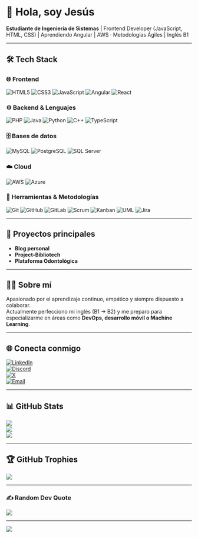 # 👋 Hola, soy Jesús
**Estudiante de Ingeniería de Sistemas** | Frontend Developer (JavaScript, HTML, CSS) | Aprendiendo Angular | AWS · Metodologías Ágiles | Inglés B1

---

## 🛠 Tech Stack  

### 🌐 Frontend  
![HTML5](https://img.shields.io/badge/HTML5-E34F26?style=for-the-badge&logo=html5&logoColor=white) 
![CSS3](https://img.shields.io/badge/CSS3-1572B6?style=for-the-badge&logo=css3&logoColor=white) 
![JavaScript](https://img.shields.io/badge/JavaScript-F7DF1E?style=for-the-badge&logo=javascript&logoColor=black) 
![Angular](https://img.shields.io/badge/Angular-DD0031?style=for-the-badge&logo=angular&logoColor=white) 
![React](https://img.shields.io/badge/React-20232A?style=for-the-badge&logo=react&logoColor=61DAFB)  

### ⚙️ Backend & Lenguajes  
![PHP](https://img.shields.io/badge/PHP-777BB4?style=for-the-badge&logo=php&logoColor=white) 
![Java](https://img.shields.io/badge/Java-ED8B00?style=for-the-badge&logo=openjdk&logoColor=white) 
![Python](https://img.shields.io/badge/Python-3776AB?style=for-the-badge&logo=python&logoColor=white) 
![C++](https://img.shields.io/badge/C++-00599C?style=for-the-badge&logo=c%2B%2B&logoColor=white) 
![TypeScript](https://img.shields.io/badge/TypeScript-3178C6?style=for-the-badge&logo=typescript&logoColor=white)  

### 🗄️ Bases de datos  
![MySQL](https://img.shields.io/badge/MySQL-4479A1?style=for-the-badge&logo=mysql&logoColor=white) 
![PostgreSQL](https://img.shields.io/badge/PostgreSQL-316192?style=for-the-badge&logo=postgresql&logoColor=white) 
![SQL Server](https://img.shields.io/badge/SQL%20Server-CC2927?style=for-the-badge&logo=microsoftsqlserver&logoColor=white)  

### ☁️ Cloud  
![AWS](https://img.shields.io/badge/AWS-FF9900?style=for-the-badge&logo=amazonaws&logoColor=white) 
![Azure](https://img.shields.io/badge/Azure-0072C6?style=for-the-badge&logo=microsoftazure&logoColor=white)  

### 🧰 Herramientas & Metodologías  
![Git](https://img.shields.io/badge/Git-F05032?style=for-the-badge&logo=git&logoColor=white) 
![GitHub](https://img.shields.io/badge/GitHub-181717?style=for-the-badge&logo=github&logoColor=white) 
![GitLab](https://img.shields.io/badge/GitLab-181717?style=for-the-badge&logo=gitlab&logoColor=white) 
![Scrum](https://img.shields.io/badge/Scrum-0052CC?style=for-the-badge&logo=jira&logoColor=white) 
![Kanban](https://img.shields.io/badge/Kanban-008FC7?style=for-the-badge&logo=trello&logoColor=white) 
![UML](https://img.shields.io/badge/UML-FF6600?style=for-the-badge&logoColor=white) 
![Jira](https://img.shields.io/badge/Jira-0052CC?style=for-the-badge&logo=jira&logoColor=white)  

---

## 📂 Proyectos principales
- **Blog personal**  
- **Project-Bibliotech**  
- **Plataforma Odontológica**  

---

## 🙋‍♂️ Sobre mí
Apasionado por el aprendizaje continuo, empático y siempre dispuesto a colaborar.  
Actualmente perfecciono mi inglés (B1 → B2) y me preparo para especializarme en áreas como **DevOps, desarrollo móvil o Machine Learning**.

---

## 🌐 Conecta conmigo
[![LinkedIn](https://img.shields.io/badge/LinkedIn-%230077B5.svg?logo=linkedin&logoColor=white)](https://linkedin.com/in/jesusbm14)  
[![Discord](https://img.shields.io/badge/Discord-%237289DA.svg?logo=discord&logoColor=white)](https://discordapp.com/users/695654145410990150)  
[![X](https://img.shields.io/badge/X-black.svg?logo=X&logoColor=white)](https://x.com/@Alphablack1403)  
[![Email](https://img.shields.io/badge/Email-D14836?logo=gmail&logoColor=white)](mailto:jbarriosm2@unicartagena.edu.co)  

---

## 📊 GitHub Stats
![](https://github-readme-stats.vercel.app/api?username=Alphablack1403&theme=dark&hide_border=false&include_all_commits=false&count_private=false)  
![](https://nirzak-streak-stats.vercel.app/?user=Alphablack1403&theme=dark&hide_border=false)  
![](https://github-readme-stats.vercel.app/api/top-langs/?username=Alphablack1403&theme=dark&hide_border=false&include_all_commits=false&count_private=false&layout=compact)  

---

## 🏆 GitHub Trophies
![](https://github-profile-trophy.vercel.app/?username=Alphablack1403&theme=radical&no-frame=false&no-bg=true&margin-w=4)

---

### ✍️ Random Dev Quote
![](https://quotes-github-readme.vercel.app/api?type=horizontal&theme=radical)

---

[![](https://visitcount.itsvg.in/api?id=Alphablack1403&icon=2&color=0)](https://visitcount.itsvg.in)
